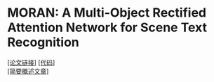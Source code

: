 # MORAN: A Multi-Object Rectified Attention Network for Scene Text Recognition
[[论文链接]](https://arxiv.org/abs/1901.03003) 
[[代码]](https://github.com/Canjie-Luo/MORAN_v2)  
[[简要概述文章]](https://mp.weixin.qq.com/s/XbT_t_9C__KdyCCw8CGDVA)